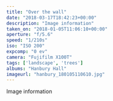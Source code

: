 ```yaml
---
title: "Over the wall"
date: "2018-03-17T18:42:23+00:00"
description: "Image information"
taken_on: "2018-01-05T11:06:10+00:00"
aperture: "f/5.6"
speed: "1/210s"
iso: "ISO 200"
expcomp: "0 ev"
camera: "Fujifilm X100T"
tags: ['landscape', 'trees']
albums: "Hanbury Hall"
imageurl: "hanbury_180105110610.jpg"
---
```


Image information